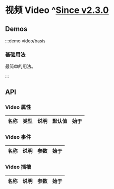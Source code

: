 # 视频 Video ^[Since v2.3.0](!s)

<!-- 请删除该注释，并描述组件的使用场景 -->

## Demos

:::demo video/basis

### 基础用法

最简单的用法。

:::

## API

### Video 属性

| 名称 | 类型 | 说明 | 默认值 | 始于 |
| ---- | ---- | ---- | ------ | ---- |

### Video 事件

| 名称 | 说明 | 参数 | 始于 |
| ---- | ---- | ---- | ---- |

### Video 插槽

| 名称 | 说明 | 参数 | 始于 |
| ---- | ---- | ---- | ---- |
